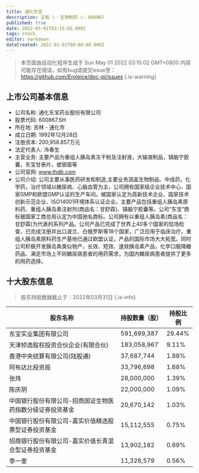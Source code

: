 ```yaml
---
title: 通化东宝
description: 主板 \- 生物制药 \- 600867
published: true
date: 2022-05-01T03:15:02.000Z
tags: stock
editor: markdown
dateCreated: 2022-01-01T00:00:00.000Z
---
```


> 本页面由自动化程序生成于 Sun May 01 2022 03:15:02 GMT+0800
> 内容可能存在错误，如有bug请提交issue至：https://github.com/Eroleice/doc-pi/issues
{.is-warning}

## 上市公司基本信息
- 公司名称: 通化东宝药业股份有限公司
- 股票代码: 600867.SH
- 所在地: 吉林 - 通化市
- 成立日期: 1992年12月28日
- 注册资本: 200,958.857万元
- 法定代表人: 冷春生
- 主营业务: 主要产品为重组人胰岛素冻干粉及注射液，大输液制品，镇脑宁胶囊，东宝甘泰片，塑钢窗等
- 公司官网: www.thdb.com
- 公司介绍: 公司主要从事医药研发和制造,主要业务涵盖生物制品、中成药，化学药，治疗领域以糖尿病、心脑血管为主，公司拥有国家级企业技术中心、国家GMP和欧盟GMP认证的生产车间。被国家认定为高新技术企业、国家技术创新示范企业、ISO14001环境体系认证企业。主要产品包括重组人胰岛素原料药、重组人胰岛素注射剂(商品名：甘舒霖)、镇脑宁胶囊等。公司“东宝”商标被国家工商总局认定为中国驰名商标。公司拥有以重组人胰岛素(商品名：甘舒霖)为代表的系列产品。公司产品已完成了世界上40多个国家的现场检查，已完成注册并出口波兰、白俄罗斯等18个国家，广泛应用于临床治疗。重组人胰岛素原料药生产基地已通过欧盟认证，产品的国际市场大大拓宽。同时公司积极开发胰岛素类似物产，长效、短效、速效胰岛素产品，化学口服降糖药品、满足市场上不同糖尿病患者的用药需求，为国内糖尿病患者提供了更多的用药选择。


## 十大股东信息
> 股东持股数据截止于：2022年03月31日
{.is-info}

| 股东名称 | 持股数量（股） | 持股比例 |
| --- | --- | --- |
| 东宝实业集团有限公司 | 591,699,387 | 29.44% |
| 天津桢逸股权投资合伙企业(有限合伙) | 183,058,967 | 9.11% |
| 香港中央结算有限公司(陆股通) | 37,687,744 | 1.88% |
| 阿布达比投资局 | 33,796,698 | 1.68% |
| 张炜 | 28,000,000 | 1.39% |
| 陈庆玥 | 22,000,000 | 1.09% |
| 中国银行股份有限公司-招商国证生物医药指数分级证券投资基金 | 20,670,142 | 1.03% |
| 中国银行股份有限公司-嘉实价值精选股票型证券投资基金 | 15,112,555 | 0.75% |
| 招商银行股份有限公司-嘉实价值长青混合型证券投资基金 | 13,902,182 | 0.69% |
| 李一奎 | 11,328,579 | 0.56% |




